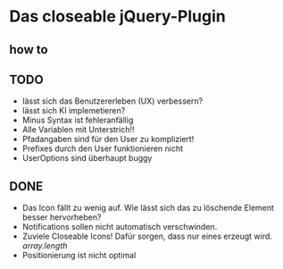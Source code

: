 # Das closeable jQuery-Plugin
## how to


## TODO



- lässt sich das Benutzererleben (UX) verbessern?
- lässt sich KI implemetieren?
- Minus Syntax ist fehleranfällig
- Alle Variablen mit Unterstrich!!
- Pfadangaben sind für den User zu kompliziert!
- Prefixes durch den User funktionieren nicht
- UserOptions sind überhaupt buggy


## DONE
- Das Icon fällt zu wenig auf. Wie lässt sich das zu löschende Element besser hervorheben?
- Notifications sollen nicht automatisch verschwinden.
- Zuviele Closeable Icons! Dafür sorgen, dass nur eines erzeugt wird.  *array.length*
- Positionierung ist nicht optimal
